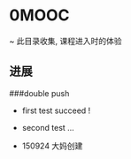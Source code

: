 # 0MOOC
~ 此目录收集, 课程进入时的体验

## 进展

###double push
- first test succeed !
- second test ...


- 150924 大妈创建